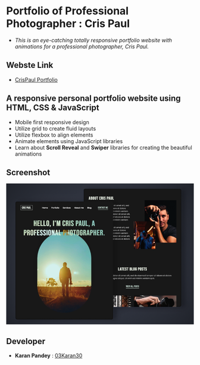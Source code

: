 # Portfolio of Professional Photographer : **Cris Paul**
* *This is an eye-catching totally responsive portfolio website with animations for a professional photographer, Cris Paul.*
## Webste Link 
* [CrisPaul Portfolio](https://03karan30.github.io/photographer_portfolio-CrisPaul/)


## A responsive personal portfolio website using HTML, CSS & JavaScript
- Mobile first responsive design
- Utilize grid to create fluid layouts
- Utilize flexbox to align elements
- Animate elements using JavaScript libraries
- Learn about **Scroll Reveal** and **Swiper** libraries for creating the beautiful animations

## Screenshot

![Project thumbnail](./thumbnail.png)

## Developer
* **Karan Pandey** : [03Karan30](https://github.com/03Karan30)
